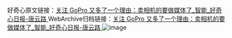 好奇心原文链接：[关注 GoPro 又多了一个理由：卖相机的要做媒体了_智能_好奇心日报-唐云路 ](https://www.qdaily.com/articles/1303.html)
WebArchive归档链接：[关注 GoPro 又多了一个理由：卖相机的要做媒体了_智能_好奇心日报-唐云路 ](http://web.archive.org/web/20190623145847/https://www.qdaily.com/articles/1303.html)
![image](http://ww3.sinaimg.cn/large/007d5XDply1g3v4d1xfegj30u02ul4qp)
